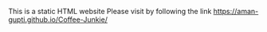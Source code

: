 This is a static HTML website 
Please visit by following the link
  https://aman-gupti.github.io/Coffee-Junkie/